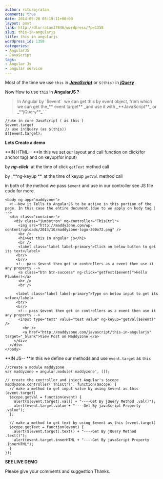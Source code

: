 ```yaml
---
author: riturajratan
comments: true
date: 2014-09-20 05:19:11+00:00
layout: post
link: http://dlurratan37846/wordpress/?p=1358
slug: this-in-angularjs
title: this in angularjs
wordpress_id: 1358
categories:
- AngularJS
- JavaScript
tags:
- Angular Js
- angular service
---
```


Most of the time we use `this` in [_**JavaScript**_](http://maddyzone.com/category/javascript) or `$(this)` in [_**jQuery**_](http://maddyzone.com/category/javascript/jquery) .

Now How to use `this` in **AngularJS ?**


<blockquote>In Angular by `$event`  we can get this by event object, from which we can get the_** event target** _and use it with _**JavaScript**_ or _**jQuery**_`.`</blockquote>



    
    //use in core JavaScript ( as this )
    $event.target
    // use injQuery (as $(this))
    $($event.target);


**Lets Create a demo**

**IN HTML-- **In this we set our layout and call function on click(for anchor tag) and on keyup(for input)

by _**ng-click**_  at the time of click `getText` method call

by _**ng-keyup **_at the time of keyup `getVal` method call

in both of the method we pass `$event` and use in our controller see JS file code for more.

    
    <body ng-app="maddyzone">
      <!--Now it Tells to AngularJS to be active in this portion of the page. In this case the entire document.(due to we apply on body tag ) -->
      <div class="container">
        <div class="jumbotron" ng-controller="ThisCtrl">
          <img src="http://maddyzone.com/wp-content/uploads/2013/10/maddyzone-logo-300x72.png" />
          <br />
          <h1>Get this in angular js</h1>
          <br />
          <label class="label label-primary">Click on below button to get its text</label>
         <br/>
         <br/>
         <!-- pass $event then get in controllers as a event then use it any property -->
          <a class="btn btn-success" ng-click="getText($event)">Hello Plunker!</a>
          <br />
          <br />
          
         <label class="label label-primary">Type on below input to get its value</label>
         <br/>
         <br/>
          <!-- pass $event then get in controllers as a event then use it any property -->
          <input type="text" value="test value" ng-keyup="getVal($event)" />
            <br />
            <a href="http://maddyzone.com/javascript/this-in-angularjs" target="_blank">View Post on Maddyzone </a>
        </div>
      </div>
    </body>


**IN JS-- **in this we define our methods and use `event.target` as `this`

    
    //create a module maddyzone
    var maddyzone = angular.module('maddyzone', []);
    
    // create the controller and inject Angular's $scope
    maddyzone.controller('ThisCtrl', function($scope) {
      // make a method to get input value by using $event as this (event.target)
      $scope.getVal = function(event) {
        alert($(event.target).val() + "----Get By jQuery Method .val()");
        alert(event.target.value + "----Get By javaScript Property .value");
      };
    
      // make a method to get text by using $event as this (event.target)
      $scope.getText = function(event) {
        alert($(event.target).text() + "----Get By jQuery Method .text()");
        alert(event.target.innerHTML + "----Get By javaScript Property .InnerHTML");
      }
    });


**SEE LIVE DEMO**



Please give your comments and suggestion Thanks.
